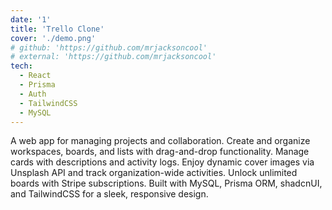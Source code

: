 ```yaml
---
date: '1'
title: 'Trello Clone'
cover: './demo.png'
# github: 'https://github.com/mrjacksoncool'
# external: 'https://github.com/mrjacksoncool'
tech:
  - React
  - Prisma
  - Auth
  - TailwindCSS
  - MySQL
---
```


A web app for managing projects and collaboration. Create and organize workspaces, boards, and lists with drag-and-drop functionality. Manage cards with descriptions and activity logs. Enjoy dynamic cover images via Unsplash API and track organization-wide activities. Unlock unlimited boards with Stripe subscriptions. Built with MySQL, Prisma ORM, shadcnUI, and TailwindCSS for a sleek, responsive design.
